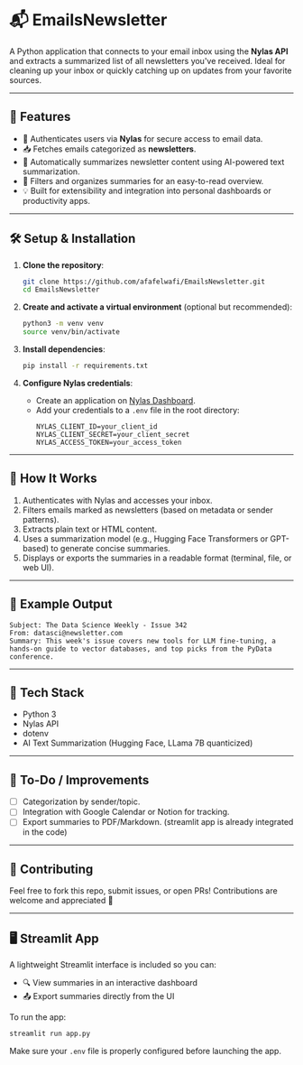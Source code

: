 # 📬 EmailsNewsletter

A Python application that connects to your email inbox using the **Nylas API** and extracts a summarized list of all newsletters you've received. Ideal for cleaning up your inbox or quickly catching up on updates from your favorite sources.

---

## 🚀 Features

- 🔐 Authenticates users via **Nylas** for secure access to email data.
- 📥 Fetches emails categorized as **newsletters**.
- 🧠 Automatically summarizes newsletter content using AI-powered text summarization.
- 🧹 Filters and organizes summaries for an easy-to-read overview.
- 💡 Built for extensibility and integration into personal dashboards or productivity apps.

---

## 🛠️ Setup & Installation

1. **Clone the repository**:
   ```bash
   git clone https://github.com/afafelwafi/EmailsNewsletter.git
   cd EmailsNewsletter
   ```

2. **Create and activate a virtual environment** (optional but recommended):
   ```bash
   python3 -m venv venv
   source venv/bin/activate
   ```

3. **Install dependencies**:
   ```bash
   pip install -r requirements.txt
   ```

4. **Configure Nylas credentials**:
   - Create an application on [Nylas Dashboard](https://developer.nylas.com/).
   - Add your credentials to a `.env` file in the root directory:
     ```
     NYLAS_CLIENT_ID=your_client_id
     NYLAS_CLIENT_SECRET=your_client_secret
     NYLAS_ACCESS_TOKEN=your_access_token
     ```

---

## 📧 How It Works

1. Authenticates with Nylas and accesses your inbox.
2. Filters emails marked as newsletters (based on metadata or sender patterns).
3. Extracts plain text or HTML content.
4. Uses a summarization model (e.g., Hugging Face Transformers or GPT-based) to generate concise summaries.
5. Displays or exports the summaries in a readable format (terminal, file, or web UI).

---

## 🧪 Example Output

```
Subject: The Data Science Weekly - Issue 342  
From: datasci@newsletter.com  
Summary: This week's issue covers new tools for LLM fine-tuning, a hands-on guide to vector databases, and top picks from the PyData conference.
```

---

## 🧰 Tech Stack

- Python 3
- Nylas API
- dotenv
- AI Text Summarization (Hugging Face, LLama 7B quanticized)

---

## 🧩 To-Do / Improvements

- [ ] Categorization by sender/topic.
- [ ] Integration with Google Calendar or Notion for tracking.
- [ ] Export summaries to PDF/Markdown. (streamlit app is already integrated in the code)

---

## 🤝 Contributing

Feel free to fork this repo, submit issues, or open PRs! Contributions are welcome and appreciated 🙌

---


## 🖥️ Streamlit App

A lightweight Streamlit interface is included so you can:

- 🔍 View summaries in an interactive dashboard
- 📤 Export summaries directly from the UI

To run the app:

```bash
streamlit run app.py
```

Make sure your `.env` file is properly configured before launching the app.
